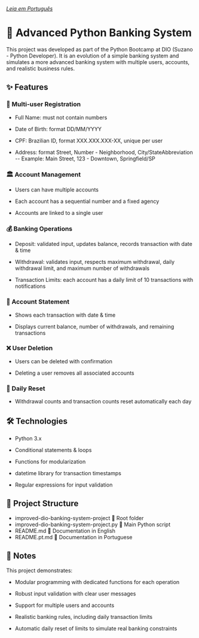 *[Leia em Português](./README.pt.md)*
# 🏦 Advanced Python Banking System


This project was developed as part of the Python Bootcamp at DIO (Suzano - Python Developer). It is an evolution of a simple banking system and simulates a more advanced banking system with multiple users, accounts, and realistic business rules.

## ✨ Features
### 👥 Multi-user Registration

  - Full Name: must not contain numbers

  - Date of Birth: format DD/MM/YYYY

  - CPF: Brazilian ID, format XXX.XXX.XXX-XX, unique per user

  - Address: format Street, Number - Neighborhood, City/StateAbbreviation
  -- Example: Main Street, 123 - Downtown, Springfield/SP

### 🏛️ Account Management

  - Users can have multiple accounts

  - Each account has a sequential number and a fixed agency

  - Accounts are linked to a single user

### 💰 Banking Operations

  - Deposit: validated input, updates balance, records transaction with date & time

  - Withdrawal: validates input, respects maximum withdrawal, daily withdrawal limit, and maximum number of withdrawals

  - Transaction Limits: each account has a daily limit of 10 transactions with notifications

### 📄 Account Statement

  - Shows each transaction with date & time

  - Displays current balance, number of withdrawals, and remaining transactions

### ❌ User Deletion

  - Users can be deleted with confirmation

  - Deleting a user removes all associated accounts

### 🔄 Daily Reset

  - Withdrawal counts and transaction counts reset automatically each day

## 🛠️ Technologies

  - Python 3.x

  - Conditional statements & loops

  - Functions for modularization

  - datetime library for transaction timestamps

  - Regular expressions for input validation

## 📂 Project Structure
  - improved-dio-banking-system-project 📁 Root folder
  - improved-dio-banking-system-project.py 📝 Main Python script
  - README.md 📄 Documentation in English
  - README.pt.md 📄 Documentation in Portuguese

## 📝 Notes

This project demonstrates:

  - Modular programming with dedicated functions for each operation

  - Robust input validation with clear user messages

  - Support for multiple users and accounts

  - Realistic banking rules, including daily transaction limits

  - Automatic daily reset of limits to simulate real banking constraints
